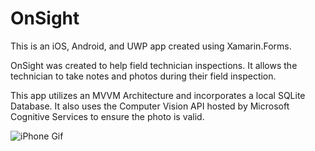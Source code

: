 # OnSight
This is an iOS, Android, and UWP app created using Xamarin.Forms.

OnSight was created to help field technician inspections. It allows the technician to take notes and photos during their field inspection.

This app utilizes an MVVM Architecture and incorporates a local SQLite Database. It also uses the Computer Vision API hosted by Microsoft Cognitive Services to ensure the photo is valid.


![iPhone Gif](Artwork/Demo.gif)
